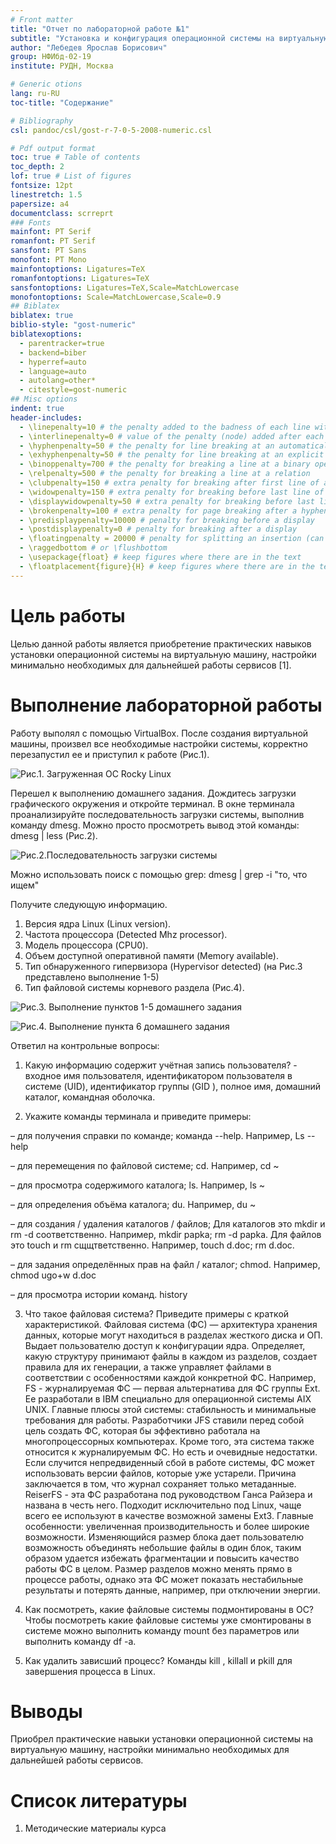 ```yaml
---
# Front matter
title: "Отчет по лабораторной работе №1"
subtitle: "Установка и конфигурация операционной системы на виртуальную машину"
author: "Лебедев Ярослав Борисович"
group: НФИбд-02-19
institute: РУДН, Москва

# Generic otions
lang: ru-RU
toc-title: "Содержание"

# Bibliography
csl: pandoc/csl/gost-r-7-0-5-2008-numeric.csl

# Pdf output format
toc: true # Table of contents
toc_depth: 2
lof: true # List of figures
fontsize: 12pt
linestretch: 1.5
papersize: a4
documentclass: scrreprt
### Fonts
mainfont: PT Serif
romanfont: PT Serif
sansfont: PT Sans
monofont: PT Mono
mainfontoptions: Ligatures=TeX
romanfontoptions: Ligatures=TeX
sansfontoptions: Ligatures=TeX,Scale=MatchLowercase
monofontoptions: Scale=MatchLowercase,Scale=0.9
## Biblatex
biblatex: true
biblio-style: "gost-numeric"
biblatexoptions:
  - parentracker=true
  - backend=biber
  - hyperref=auto
  - language=auto
  - autolang=other*
  - citestyle=gost-numeric
## Misc options
indent: true
header-includes:
  - \linepenalty=10 # the penalty added to the badness of each line within a paragraph (no associated penalty node) Increasing the value makes tex try to have fewer lines in the paragraph.
  - \interlinepenalty=0 # value of the penalty (node) added after each line of a paragraph.
  - \hyphenpenalty=50 # the penalty for line breaking at an automatically inserted hyphen
  - \exhyphenpenalty=50 # the penalty for line breaking at an explicit hyphen
  - \binoppenalty=700 # the penalty for breaking a line at a binary operator
  - \relpenalty=500 # the penalty for breaking a line at a relation
  - \clubpenalty=150 # extra penalty for breaking after first line of a paragraph
  - \widowpenalty=150 # extra penalty for breaking before last line of a paragraph
  - \displaywidowpenalty=50 # extra penalty for breaking before last line before a display math
  - \brokenpenalty=100 # extra penalty for page breaking after a hyphenated line
  - \predisplaypenalty=10000 # penalty for breaking before a display
  - \postdisplaypenalty=0 # penalty for breaking after a display
  - \floatingpenalty = 20000 # penalty for splitting an insertion (can only be split footnote in standard LaTeX)
  - \raggedbottom # or \flushbottom
  - \usepackage{float} # keep figures where there are in the text
  - \floatplacement{figure}{H} # keep figures where there are in the text
---
```


# Цель работы
Целью данной работы является приобретение практических навыков
установки операционной системы на виртуальную машину, настройки минимально необходимых для дальнейшей работы сервисов [1].

# Выполнение лабораторной работы
Работу выполял с помощью VirtualBox. После создания виртуальной машины, произвел все необходимые настройки системы, корректно перезапустил ее и приступил к работе (Рис.1).

![Рис.1. Загруженная ОС Rocky Linux](images/1.jpg "Загруженная ОС Rocky Linux")

Перешел к выполнению домашнего задания. Дождитесь загрузки графического окружения и откройте терминал. В окне
терминала проанализируйте последовательность загрузки системы, выполнив команду dmesg. Можно просто просмотреть вывод этой команды: dmesg | less (Рис.2).

![Рис.2.Последовательность загрузки системы](images/2.jpg "Последовательность загрузки системы")

Можно использовать поиск с помощью grep:
dmesg | grep -i "то, что ищем"

Получите следующую информацию.
1. Версия ядра Linux (Linux version).
2. Частота процессора (Detected Mhz processor).
3. Модель процессора (CPU0).
4. Объем доступной оперативной памяти (Memory available).
5. Тип обнаруженного гипервизора (Hypervisor detected) (на Рис.3 представлено выполнение 1-5)
6. Тип файловой системы корневого раздела (Рис.4). 

![Рис.3. Выполнение пунктов 1-5 домашнего задания](images/3.jpg "Выполнение пунктов 1-5 домашнего задания")

![Рис.4. Выполнение пункта 6 домашнего задания](images/4.jpg "Выполнение пункта 6 домашнего задания")

Ответил на контрольные вопросы:

1. Какую информацию содержит учётная запись пользователя? - входное имя пользователя, идентификатором пользователя в системе (UID), идентификатор группы (GID ), полное имя, домашний каталог, командная оболочка.

2. Укажите команды терминала и приведите примеры:

– для получения справки по команде; команда --help. Например, Ls --help


– для перемещения по файловой системе; cd. Например, cd ~


– для просмотра содержимого каталога; ls. Например, ls ~


– для определения объёма каталога; du. Например, du ~


– для создания / удаления каталогов / файлов; Для каталогов это mkdir и rm -d соответственно. Например, mkdir papka; rm -d papka. Для файлов это touch и rm сщщтветственно. Например, touch d.doc; rm d.doc.


– для задания определённых прав на файл / каталог; chmod. Например, chmod ugo+w d.doc


– для просмотра истории команд. history


3. Что такое файловая система? Приведите примеры с краткой характеристикой.     Файловая система (ФС) — архитектура хранения данных, которые могут находиться в разделах жесткого диска и ОП. Выдает пользователю доступ к конфигурации ядра. Определяет, какую структуру принимают файлы в каждом из разделов, создает правила для их генерации, а также управляет файлами в соответствии с особенностями каждой конкретной ФС. Например, FS - журналируемая ФС — первая альтернатива для ФС группы Ext. Ее разработали в IBM специально для операционной системы AIX UNIX. Главные плюсы этой системы: стабильность и минимальные требования для работы. Разработчики JFS ставили перед собой цель создать ФС, которая бы эффективно работала на многопроцессорных компьютерах. Кроме того, эта система также относится к журналируемым ФС. Но есть и очевидные недостатки. Если случится непредвиденный сбой в работе системы, ФС может использовать версии файлов, которые уже устарели. Причина заключается в том, что журнал сохраняет только метаданные. ReiserFS - эта ФС разработана под руководством Ганса Райзера и названа в честь него. Подходит исключительно под Linux, чаще всего ее используют в качестве возможной замены Ext3. Главные особенности: увеличенная производительность и более широкие возможности. Изменяющийся размер блока дает пользователю возможность объединять небольшие файлы в один блок, таким образом удается избежать фрагментации и повысить качество работы ФС в целом. Размер разделов можно менять прямо в процессе работы, однако эта ФС может показать нестабильные результаты и потерять данные, например, при отключении энергии.


4. Как посмотреть, какие файловые системы подмонтированы в ОС? Чтобы посмотреть какие файловые системы уже смонтированы в системе можно выполнить команду mount без параметров или выполнить команду df -a.


5. Как удалить зависший процесс? Команды kill , killall и pkill для завершения процесса в Linux.

# Выводы
Приобрел практические навыки
установки операционной системы на виртуальную машину, настройки минимально необходимых для дальнейшей работы сервисов.

# Список литературы
1. Методические материалы курса
